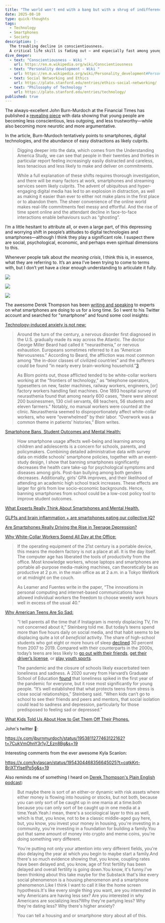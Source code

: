 ```yaml
---
title: "The world won't end with a bang but with a shrug of indifference "
date: 2025-08-10
type: quick-thoughts
tags:
  - Technology
  - Smartphones
  - Society
description: |-
  The troubling decline in conscientiousness.
  A critical life skill is fading out — and especially fast among young adults
dive_deeper:
  - text: "Conscientiousness - Wiki "
    url: https://en.m.wikipedia.org/wiki/Conscientiousness
  - text: "Personality development - Wiki "
    url: https://en.m.wikipedia.org/wiki/Personality_development#Personality_change
  - text: Social Networking and Ethics
    url: https://plato.stanford.edu/entries/ethics-social-networking/
  - text: "Philosophy of Technology "
    url: https://plato.stanford.edu/entries/technology/
published: true
---
```

The always-excellent John Burn-Murdoch at the Financial Times has published a [revealing piece](https://www.ft.com/content/5cd77ef0-b546-4105-8946-36db3f84dc43) with data showing that young people are becoming less conscientious, less outgoing, and less trustworthy—while also becoming more neurotic and more argumentative.

In the article, Burn-Murdoch tentatively points to smartphones, digital technologies, and the abundance of easy distractions as likely culprits.

> Digging deeper into the data, which comes from the Understanding America Study, we can see that people in their twenties and thirties in particular report feeling increasingly easily distracted and careless, less tenacious and less likely to make and deliver on commitments.
> 
> While a full explanation of these shifts requires thorough investigation, and there will be many factors at work, smartphones and streaming services seem likely culprits. The advent of ubiquitous and hyper-engaging digital media has led to an explosion in distraction, as well as making it easier than ever to either not make plans in the first place or to abandon them. The sheer convenience of the online world makes real-life commitments feel messy and effortful. And the rise of time spent online and the attendant decline in face-to-face interactions enable behaviours such as “ghosting”.

I’m a little hesitant to attribute all, or even a large part, of this depressing and worrying shift in people’s attitudes to digital technologies and smartphones—although I think they play a significant role. I suspect there are social, psychological, economic, and perhaps even spiritual dimensions to this.

Whenever people talk about _the meaning crisis_, I think this is, in essence, what they are referring to. It’s an area I’ve been trying to come to terms with, but I don’t yet have a clear enough understanding to articulate it fully.

![](/images/conscientiousness.jpg)

![](/images/Extroversion.jpg)

![](/images/tech-alienation.jpg)

The awesome Derek Thompson has been [writing and speaking](https://www.google.com/search?q=smartphones+derek+thompson&sourceid=chrome&ie=UTF-8) to experts on what smartphones are doing to us for a long time. So I went to his Twitter account and searched for "smartphone" and found some cool insights:

[Technology-induced anxiety is not new:](https://www.derekthompson.org/p/1910-the-year-the-modern-world-lost?triedRedirect=true)

> Around the turn of the century, a nervous disorder first diagnosed in the U.S. gradually made its way across the Atlantic. The doctor George Miller Beard had called it “neurasthenia,” or nervous exhaustion. Europeans sometimes referred to it as “American Nervousness.” According to Beard, the affliction was most common among “the in-door classes of civilized countries” and the sufferers could be found “in nearly every brain-working household.”[3](https://www.derekthompson.org/p/1910-the-year-the-modern-world-lost?triedRedirect=true#footnote-3-170457512)
> 
> As Blom points out, those afflicted tended to be white-collar workers working at the “frontiers of technology,” as “telephone operators, typesetters on new, faster machines, railway workers, engineers, \[or\] factory workers handling fast machines. One 1893 hospital survey of neurasthenia found that among nearly 600 cases, “there were almost 200 businessmen, 130 civil servants, 68 teachers, 56 students and eleven farmers.” Notably, no manual workers were counted at the clinic. Neurasthenia seemed to disproportionately affect white-collar workers, who were “overwhelmed” by their labor. “Overwork was a common theme in patients’ histories,” Blom writes.

[Smartphone Bans, Student Outcomes and Mental Health:](https://openaccess.nhh.no/nhh-xmlui/handle/11250/3119200)

> How smartphone usage affects well-being and learning among children and adolescents is a concern for schools, parents, and policymakers. Combining detailed administrative data with survey data on middle schools’ smartphone policies, together with an event-study design, I show that banning smartphones significantly decreases the health care take-up for psychological symptoms and diseases among girls. Post-ban bullying among both genders decreases. Additionally, girls’ GPA improves, and their likelihood of attending an academic high school track increases. These effects are larger for girls from low socio-economic backgrounds. Hence, banning smartphones from school could be a low-cost policy tool to improve student outcomes.

[What Experts Really Think About Smartphones and Mental Health.](https://www.theringer.com/podcasts/plain-english-with-derek-thompson/2025/06/04/what-experts-really-think-about-smartphones-and-mental-health)

[GLP1s and brain inflammation + are smartphones eating our collective IQ?](https://x.com/DKThomp/status/1902330878530875477?t=-SMt6XB2jszPkldACGtG1Q&s=19)

[Are Smartphones Really Driving the Rise in Teenage Depression?](https://www.theringer.com/2024/05/14/national-affairs/are-smartphones-really-driving-the-rise-in-teenage-depression)

[Why White-Collar Workers Spend All Day at the Office:](https://www.theatlantic.com/ideas/archive/2019/12/how-internet-enables-workaholism/602917/)

> If the operating equipment of the 21st century is a portable device, this means the modern factory is not a place at all. It is the day itself. The computer age has liberated the tools of productivity from the office. Most knowledge workers, whose laptops and smartphones are portable all-purpose media-making machines, can theoretically be as productive at 2 p.m. in the main office as at 2 a.m. in a Tokyo WeWork or at midnight on the couch.
> 
> As Leamer and Fuentes write in the paper, “The innovations in personal computing and internet-based communications have allowed individual workers the freedom to choose weekly work hours well in excess of the usual 40.”

[Why American Teens Are So Sad:](https://t.co/sbxwBRtnFs)

> “I tell parents all the time that if Instagram is merely displacing TV, I’m not concerned about it,” Steinberg told me. But today’s teens spend more than five hours daily on social media, and that habit seems to be displacing quite a lot of _beneficial_ activity. The share of high-school students who got eight or more hours of sleep [declined](https://archive.md/o/ohXoj/https://yrbs-explorer.services.cdc.gov/%23/graphs?questionCode=H88&topicCode=C08&location=XX&year=2019) 30 percent from 2007 to 2019. Compared with their counterparts in the 2000s, today’s teens are less likely to [go out with their friends](https://archive.md/o/ohXoj/www.jeantwenge.com/wp-content/uploads/2017/08/igen-appendix.pdf), [get their driver’s license](https://archive.md/o/ohXoj/www.jeantwenge.com/wp-content/uploads/2017/08/igen-appendix.pdf), or [play youth sports](https://archive.md/o/ohXoj/https://www.theatlantic.com/ideas/archive/2018/11/income-inequality-explains-decline-youth-sports/574975/).
> 
> The pandemic and the closure of schools likely exacerbated teen loneliness and sadness. A 2020 survey from Harvard’s Graduate School of Education [found](https://archive.md/o/ohXoj/https://static1.squarespace.com/static/5b7c56e255b02c683659fe43/t/6021776bdd04957c4557c212/1612805995893/Loneliness+in+America+2021_02_08_FINAL.pdf) that loneliness spiked in the first year of the pandemic for everyone, but it rose most significantly for young people. “It’s well established that what protects teens from stress is close social relationships,” Steinberg said. “When kids can’t go to school to see their friends and peers and mentors, that social isolation could lead to sadness and depression, particularly for those predisposed to feeling sad or depressed.”

[What Kids Told Us About How to Get Them Off Their Phones.](https://www.theatlantic.com/ideas/archive/2025/08/kids-smartphones-play-freedom/683742/?gift=oyG54jCUCaj_JZP40n03lUtkm_w27dJLM7RcyanTWsQ&utm_source=copy-link&utm_medium=social&utm_campaign=share)

John's twitter 🧵:

https://x.com/jburnmurdoch/status/1953811277463122162?t=7CukVmOhnY3r1y7_Ezn8Bg&s=19

Interesting comments from the ever awesome Kyla Scanlon:

https://x.com/kylascan/status/1954304468356645025?t=cqtkKrt-BriXTYlseIPo5g&s=19

Also reminds me of something I heard on [Derek Thompson's Plain English podcast](https://www.theringer.com/podcasts/plain-english-with-derek-thompson/2025/07/30/the-new-geography-of-housing-in-america):

> But maybe there is sort of an either-or dynamic with risk assets where either money is flowing into housing or stocks, but not both, because you can only sort of be caught up in one mania at a time.both because you can only sort of be caught up in one media at a time.Yeah.Yeah.I mean, there's a sociological layer to this as well, which is that, you know, not to be a classic middle-aged guy here, but, you know, you invest your money in housing, you're investing in a community, you're investing in a foundation for building a family.You put that same amount of money into crypto and meme coins, you're doing something very different.
> 
> You're putting not only your attention into very different fields, you're also delaying the year at which you begin to maybe start a family.And there's so much evidence showing that, you know, coupling rates have been delayed and, you know, age of first fertility has been delayed and overall fertility is going down.You know, it's funny.I've been thinking about this take maybe for the Substack that's like every social phenomenon is a housing phenomenon and a smartphone phenomenon.Like I think I want to call it like the home screen hypothesis.It's like every single thing you want, are you interested in why Americans are having less sex? Are you interested in why Americans are socializing less?Why they're partying less? Why they're dating less? Why there's higher anxiety?
> 
> You can tell a housing and or smartphone story about all of this.
